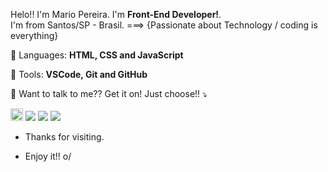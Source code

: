 
<p align="left"> 
  Helo!! I'm Mario Pereira. I'm <strong>Front-End Developer!</strong>.<br>
  I'm from Santos/SP - Brasil. ===> {Passionate about Technology / coding is everything}
</p>

<p align="left">
  🦄 Languages: <strong>HTML, CSS and JavaScript</strong>
</p>

<p align="left">
  💼 Tools: <strong>VSCode, Git and GitHub</strong>
</p>

<p align="left">
  💌 Want to talk to me?? Get it on! Just choose!! ⤵️
</p>

<p align="left">
  <a href="mailto:mario22neto@hotmail.com" alt="outlook-email">
  <img src="https://img.shields.io/badge/Microsoft_Outlook-0078D4?style=for-the-badge&logo=microsoft-outlook&logoColor=white&link=mailto:mario22neto@hotmail.com" height="20px"  /></a>

  <a href="https://www.linkedin.com/in/mario-pereira1/" alt="Linkedin">
  <img src="https://img.shields.io/badge/-Linkedin-0e76a8?style=flat-square&logo=Linkedin&logoColor=white&link=https://www.linkedin.com/in/mario-pereira1/" /></a>

  <a href="https://www.facebook.com/mario.pereira.98" alt="Facebook">
  <img src="https://img.shields.io/badge/-Facebook-3b5998?style=flat-square&labelColor=3b5998&logo=facebook&logoColor=white&link=https://www.facebook.com/mario.pereira.98"/></a>

  <a href="https://www.instagram.com/patricia__mario/" alt="Instagram">
  <img src="https://img.shields.io/badge/-Instagram-DF0174?style=flat-square&labelColor=DF0174&logo=instagram&logoColor=white&link=https://www.instagram.com/patricia__mario/"/>
 </a>
</p>

- Thanks for visiting.

- Enjoy it!! o/
